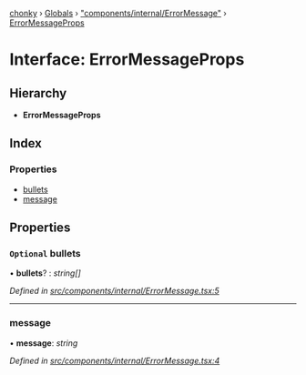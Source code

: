 [chonky](../README.md) › [Globals](../globals.md) › ["components/internal/ErrorMessage"](../modules/_components_internal_errormessage_.md) › [ErrorMessageProps](_components_internal_errormessage_.errormessageprops.md)

# Interface: ErrorMessageProps

## Hierarchy

* **ErrorMessageProps**

## Index

### Properties

* [bullets](_components_internal_errormessage_.errormessageprops.md#optional-bullets)
* [message](_components_internal_errormessage_.errormessageprops.md#message)

## Properties

### `Optional` bullets

• **bullets**? : *string[]*

*Defined in [src/components/internal/ErrorMessage.tsx:5](https://github.com/TimboKZ/Chonky/blob/cb533b8/src/components/internal/ErrorMessage.tsx#L5)*

___

###  message

• **message**: *string*

*Defined in [src/components/internal/ErrorMessage.tsx:4](https://github.com/TimboKZ/Chonky/blob/cb533b8/src/components/internal/ErrorMessage.tsx#L4)*
